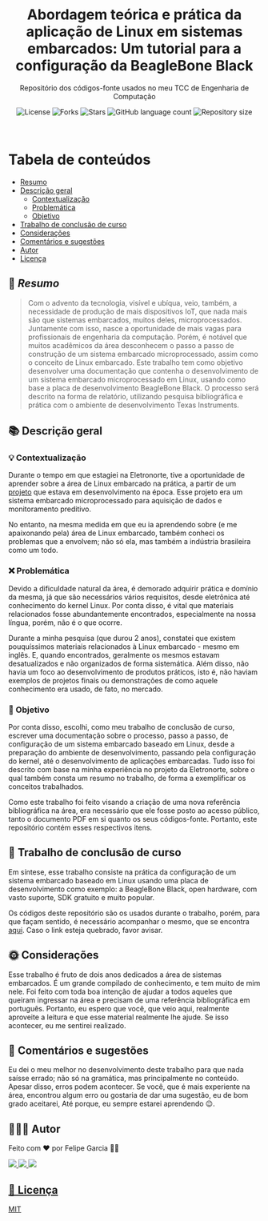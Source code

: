 <h1 align="center">Abordagem teórica e prática da aplicação de Linux em sistemas embarcados: Um tutorial para a configuração da BeagleBone Black</h1>
<p align="center">Repositório dos códigos-fonte usados no meu TCC de Engenharia de Computação </p>

<p align="center">
    <img alt="License" src="https://img.shields.io/github/license/felipegarcia99/Curso-de-Linux-Embarcado">
    <img alt="Forks" src="https://img.shields.io/github/forks/felipegarcia99/Curso-de-Linux-Embarcado">
    <img alt="Stars" src="https://img.shields.io/github/stars/felipegarcia99/Curso-de-Linux-Embarcado">
    <img alt="GitHub language count" src="https://img.shields.io/github/languages/count/felipegarcia99/Curso-de-Linux-Embarcado">
    <img alt="Repository size" src="https://img.shields.io/github/repo-size/felipegarcia99/Curso-de-Linux-Embarcado">
</p>

<br>

Tabela de conteúdos
=================
<!--ts-->
   * [Resumo](#resumo)
   * [Descrição geral](#Descrição-geral)
        * [Contextualização](#Contextualização)
        * [Problemática](#Problemática)
        * [Objetivo](#Objetivo)
   * [Trabalho de conclusão de curso](#Trabalho-de-conclusão-de-curso)
   * [Considerações](#considerações)
   * [Comentários e sugestões](#Comentários-e-sugestões)
   * [Autor](#autor)
   * [Licença](#licença)
<!--te-->

## 📝 _Resumo_

> Com o advento da tecnologia, visível e ubíqua, veio, também, a necessidade de produção de mais dispositivos IoT, que nada mais são que sistemas embarcados, muitos deles, microprocessados. Juntamente com isso, nasce a oportunidade de mais vagas para profissionais de engenharia da computação. Porém, é notável que muitos acadêmicos da área desconhecem o passo a passo de construção de um sistema embarcado microprocessado, assim como o conceito de Linux embarcado. Este trabalho tem como objetivo desenvolver uma documentação que contenha o desenvolvimento de um sistema embarcado microprocessado em Linux, usando como base a placa de desenvolvimento BeagleBone Black. O processo será descrito na forma de relatório, utilizando pesquisa bibliográfica e prática com o ambiente de desenvolvimento Texas Instruments.

## 📚 Descrição geral

### 💡 Contextualização

Durante o tempo em que estagiei na Eletronorte, tive a oportunidade de aprender sobre a área de Linux embarcado na prática, a partir de um [projeto](https://www.youtube.com/watch?v=1vxvBeepXvI) que estava em desenvolvimento na época. Esse projeto era um sistema embarcado microprocessado para aquisição de dados e monitoramento preditivo.

No entanto, na mesma medida em que eu ia aprendendo sobre (e me apaixonando pela) área de Linux embarcado, também conheci os problemas que a envolvem; não só ela, mas também a indústria brasileira como um todo. 

### ❌ Problemática

Devido a dificuldade natural da área, é demorado adquirir prática e domínio da mesma, já que são necessários vários requisitos, desde eletrônica até conhecimento do kernel Linux. Por conta disso, é vital que materiais relacionados fosse abundantemente encontrados, especialmente na nossa língua, porém, não é o que ocorre.

Durante a minha pesquisa (que durou 2 anos), constatei que existem pouquíssimos materiais relacionados à Linux embarcado - mesmo em inglês. E, quando encontrados, geralmente os mesmos estavam desatualizados e não organizados de forma sistemática. Além disso, não havia um foco ao desenvolvimento de produtos práticos, isto é, não haviam exemplos de projetos finais ou demonstrações de como aquele conhecimento era usado, de fato, no mercado.

### 🎯 Objetivo

Por conta disso, escolhi, como meu trabalho de conclusão de curso, escrever uma documentação sobre o processo, passo a passo, de configuração de um sistema embarcado baseado em Linux, desde a preparação do ambiente de desenvolvimento, passando pela configuração do kernel, até o desenvolvimento de aplicações embarcadas. Tudo isso foi descrito com base na minha experiência no projeto da Eletronorte, sobre o qual também consta um resumo no trabalho, de forma a exemplificar os conceitos trabalhados.

Como este trabalho foi feito visando a criação de uma nova referência bibliográfica na área, era necessário que ele fosse posto ao acesso público, tanto o documento PDF em si quanto os seus códigos-fonte. Portanto, este repositório contém esses respectivos itens.

## 📖 Trabalho de conclusão de curso

Em síntese, esse trabalho consiste na prática da configuração de um sistema embarcado baseado em Linux usando uma placa de desenvolvimento como exemplo: a BeagleBone Black, open hardware, com vasto suporte, SDK gratuito e muito popular. 

Os códigos deste repositório são os usados durante o trabalho, porém, para que façam sentido, é necessário acompanhar o mesmo, que se encontra [aqui](https://drive.google.com/file/d/1RgPurOIAYz15cTSzCj7JkGZ_NMh3Ia7j/view?usp=sharing "O TCC em si"). Caso o link esteja quebrado, favor avisar.

## 🌞 Considerações

Esse trabalho é fruto de dois anos dedicados a área de sistemas embarcados. É um grande compilado de conhecimento, e tem muito de mim nele. Foi feito com toda boa intenção de ajudar a todos aqueles que queiram ingressar na área e precisam de uma referência bibliográfica em português. Portanto, eu espero que você, que veio aqui, realmente aproveite a leitura e que esse material realmente lhe ajude. Se isso acontecer, eu me sentirei realizado.

## 💬 Comentários e sugestões

Eu dei o meu melhor no desenvolvimento deste trabalho para que nada saísse errado; não só na gramática, mas principalmente no conteúdo. Apesar disso, erros podem acontecer. Se você, que é mais experiente na área, encontrou algum erro ou gostaria de dar uma sugestão, eu de bom grado aceitarei, Até porque, eu sempre estarei aprendendo 😉.

## 💁🏽‍♂️ Autor

Feito com ❤️ por Felipe Garcia 👋🏽

<a href="https://www.linkedin.com/in/felipegarcia99/">
    <img src="https://img.shields.io/badge/linkedin-%230077B5.svg?&style=for-the-badge&logo=linkedin&logoColor=white" />
<a href="mailto:felipe_garcia99@hotmail.com">
    <img src="https://img.shields.io/badge/Microsoft_Outlook-0078D4?style=for-the-badge&logo=microsoft-outlook&logoColor=white" />
<a href="https://t.me/felipe_garcia99">
    <img src="https://img.shields.io/badge/Telegram-2CA5E0?style=for-the-badge&logo=telegram&logoColor=white" />


## 📜 Licença

MIT